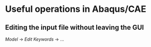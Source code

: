 # Useful operations in Abaqus/CAE


## Editing the input file without leaving the GUI

*Model* -> *Edit Keywords* -> ...
